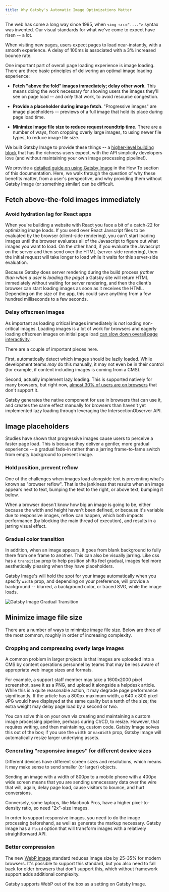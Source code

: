 ```yaml
---
title: Why Gatsby's Automatic Image Optimizations Matter
---
```


The web has come a long way since 1995, when `<img src="....">` syntax was invented. Our visual standards for what we've come to expect have risen -- a lot.

When visiting new pages, users expect pages to load near-instantly, with a smooth experience. A delay of 100ms is associated with a 3% increased bounce rate.

One important part of overall page loading experience is image loading. There are three basic principles of delivering an optimal image loading experience:

- **Fetch "above the fold" images immediately; delay other work**. This means doing the work necessary for showing users the images they'll see on page load -- and _only_ that work, to avoid resource congestion.

- **Provide a placeholder during image fetch**. "Progressive images" are image placeholders -- previews of a full image that hold its place during page load time.

- **Minimize image file size to reduce request roundtrip time.** There are a number of ways, from cropping overly large images, to using newer file types, to reduce image file size.

We built Gatsby Image to provide these things -- a [higher-level building block](https://www.gatsbyjs.com/docs/conceptual/gatsby-core-philosophy/#construct-new-higher-level-web-building-blocks) that has the richness users expect, with the API simplicity developers love (and without maintaining your own image processing pipeline!).

We provide a [detailed guide on using Gatsby Image](docs/how-to/images-and-media/using-gatsby-image/) in the How To section of this documentation. Here, we walk through the question of why these benefits matter, from a user's perspective, and why providing them without Gatsby Image (or something similar) can be difficult.

## Fetch above-the-fold images immediately

### Avoid hydration lag for React apps

When you're building a website with React you face a bit of a catch-22 for optimizing image loads. If you send over React Javscript files to be evaluated by the browser (client-side rendering), you can't start loading images until the browser evaluates all of the Javascript to figure out what images you want to load. On the other hand, if you evaluate the Javascript on the server and then send over the HTML (server-side rendering), then the initial request will take longer to load while it waits for this server-side evaluation.

Because Gatsby does server rendering during the build process _(rather than when a user is loading the page)_ a Gatsby site will return HTML immediately without waiting for server rendering, and then the client's browser can start loading images as soon as it receives the HTML. Depending on the size of the app, this could save anything from a few hundred milliseconds to a few seconds.

### Delay offscreen images

As important as loading critical images immediately is _not_ loading non-critical images. Loading images is a lot of work for browsers and eagerly loading offscreen images on initial page load [can slow down overall page interactivity](https://web.dev/offscreen-images/).

There are a couple of important pieces here.

First, automatically detect which images should be lazily loaded. While development teams _may_ do this manually, it may not even be in their control (for example, if content including images is coming from a CMS).

Second, actually implement lazy loading. This is supported natively for many browsers, but right now, [almost 30% of users are on browsers](https://caniuse.com/loading-lazy-attr) that don't support it.

Gatsby generates the native component for use in browsers that can use it, and creates the same effect manually for browsers than haven't yet implemented lazy loading through leveraging the IntersectionObserver API.

## Image placeholders

Studies have shown that progressive images cause users to perceive a faster page load. This is because they deliver a gentler, more gradual experience -- a gradual fade-in rather than a jarring frame-to-fame switch from empty background to present image.

### Hold position, prevent reflow

One of the challenges when images load alongside text is preventing what's known as "browser reflow". That is the jankiness that results when an image appears next to text, bumping the text to the right, or above text, bumping it below.

When a browser doesn't know how big an image is going to be, either because the width and height haven't been defined, or because it's variable due to responsive images, reflow can happen, which both impacts performance (by blocking the main thread of execution), and results in a jarring visual effect.

### Gradual color transition

In addition, when an image appears, it goes from blank background to fully there from one frame to another. This can also be visually jarring. Like css has a `transition` prop to help position shifts feel gradual, images feel more aesthetically pleasing when they have placeholders.

Gatsby Image's will hold the spot for your image automatically when you specify `width` prop, and depending on your preference, will provide a background -- blurred, a background color, or traced SVG, while the image loads.

![Gatsby Image Gradual Transition](../../images/gatsby-image-gif.gif)

## Minimize image file size

There are a number of ways to minimize image file size. Below are three of the most common, roughly in order of increasing complexity.

### Cropping and compressing overly large images

A common problem in larger projects is that images are uploaded into a CMS by content operations personnel by teams that may be less aware of appropriate web image sizes and formats.

For example, a support staff member may take a 1600x2000 pixel screenshot, save it as a PNG, and upload it alongside a helpdesk article. While this is a quite reasonable action, it may degrade page performance significantly. If the article has a 800px maximum width, a 640 x 800 pixel JPG would have displayed at the same quality but a tenth of the size; the extra weight may delay page load by a second or two.

You can solve this on your own via creating and maintaining a custom image processing pipeline, perhaps during CI/CD, to resize. However, that requires writing, and then maintaining, custom code. Gatsby Image solves this out of the box; if you use the `width` or `maxWidth` prop, Gatsby Image will automatically resize larger underlying assets.

### Generating "responsive images" for different device sizes

Different devices have different screen sizes and resolutions, which means it may make sense to send smaller (or larger) objects.

Sending an image with a width of 800px to a mobile phone with a 400px wide screen means that you are sending unnecessary data over the wire that will, again, delay page load, cause visitors to bounce, and hurt conversions.

Conversely, some laptops, like Macbook Pros, have a higher pixel-to-density ratio, so need "2x"-size images.

In order to support responsive images, you need to do the image processing beforehand, as well as generate the markup necessary. Gatsby Image has a `fluid` option that will transform images with a relatively straightforward API.

### Better compression

The new [WebP image](https://developers.google.com/speed/webp) standard reduces image size by 25-35% for modern browsers. It's possible to support this standard, but you also need to fall back for older browsers that don't support this, which without framework support adds additional complexity.

Gatsby supports WebP out of the box as a setting on Gatsby Image.
